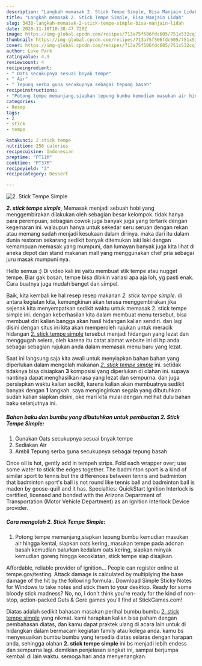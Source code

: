 ```yaml
---
description: "Langkah memasak 2. Stick Tempe Simple, Bisa Manjain Lidah"
title: "Langkah memasak 2. Stick Tempe Simple, Bisa Manjain Lidah"
slug: 3430-langkah-memasak-2-stick-tempe-simple-bisa-manjain-lidah
date: 2020-11-10T10:38:47.720Z
image: https://img-global.cpcdn.com/recipes/713a75f506fdc605/751x532cq70/2-stick-tempe-simple-foto-resep-utama.jpg
thumbnail: https://img-global.cpcdn.com/recipes/713a75f506fdc605/751x532cq70/2-stick-tempe-simple-foto-resep-utama.jpg
cover: https://img-global.cpcdn.com/recipes/713a75f506fdc605/751x532cq70/2-stick-tempe-simple-foto-resep-utama.jpg
author: Luke Park
ratingvalue: 4.9
reviewcount: 4
recipeingredient:
- " Oats secukupnya sesuai bnyak tempe"
- " Air"
- " Tepung serba guna secukupnya sebagai tepung basah"
recipeinstructions:
- "Potong tempe memanjang,siapkan tepung bumbu kemudian masukan air hingga kental, siapkan oats kering, masukan tempe pada adonan basah kemudian balurkan kedalam oats kering, siapkan minyak kemudian goreng hingga kecoklatan, stick tempe siap disajikan."
categories:
- Resep
tags:
- 2
- stick
- tempe

katakunci: 2 stick tempe 
nutrition: 256 calories
recipecuisine: Indonesian
preptime: "PT11M"
cooktime: "PT37M"
recipeyield: "3"
recipecategory: Dessert

---
```



![2. Stick Tempe Simple](https://img-global.cpcdn.com/recipes/713a75f506fdc605/751x532cq70/2-stick-tempe-simple-foto-resep-utama.jpg)

<b><i>2. stick tempe simple</i></b>, Memasak menjadi sebuah hobi yang menggembirakan dilakukan oleh sebagian besar kelompok. tidak hanya para perempuan, sebagian cowok juga banyak juga yang tertarik dengan kegemaran ini. walaupun hanya untuk sekedar seru seruan dengan rekan atau memang sudah menjadi kesukaan dalam dirinya. maka dari itu dalam dunia restoran sekarang sedikit banyak ditemukan laki laki dengan kemampuan memasak yang mumpuni, dan lumayan banyak juga kita lihat di aneka depot dan stand makanan mall yang menggunakan chef pria sebagai juru masak mumpuni nya.

Hello semua :) Di video kali ini yaitu membuat stik tempe atau nugget tempe. Biar gak bosan, tempe bisa dibikin variasi apa aja loh, yg pasti enak. Cara buatnya juga mudah banget dan simpel.

Baik, kita kembali ke hal resep resep makanan <i>2. stick tempe simple</i>. di antara kegiatan kita, kemungkinan akan terasa menggembirakan jika sejenak kita menyempatkan sedikit waktu untuk memasak 2. stick tempe simple ini. dengan keberhasilan kita dalam membuat menu tersebut, bisa membuat diri kalian bangga akan hasil hidangan kalian sendiri. dan lagi disini dengan situs ini kita akan memperoleh rujukan untuk meracik hidangan <u>2. stick tempe simple</u> tersebut menjadi hidangan yang lezat dan menggugah selera, oleh karena itu catat alamat website ini di hp anda sebagai sebagian rujukan anda dalam memasak menu baru yang lezat.


Saat ini langsung saja kita awali untuk menyiapkan bahan bahan yang diperlukan dalam mengolah makanan <u><i>2. stick tempe simple</i></u> ini. setidak tidaknya bisa disiapkan <b>3</b> komposisi yang diperlukan di olahan ini. supaya nantinya dapat menghasilkan rasa yang lezat dan sempurna. dan juga persiapkan waktu kalian sedikit, karena kalian akan membuatnya sedikit banyak dengan <b>1</b> langkah. saya menginginkan segala yang dibutuhkan sudah kalian siapkan disini, oke mari kita mulai dengan melihat dulu bahan baku selanjutnya ini.

<!--inarticleads1-->

##### Bahan baku dan bumbu yang dibutuhkan untuk pembuatan 2. Stick Tempe Simple:

1. Gunakan  Oats secukupnya sesuai bnyak tempe
1. Sediakan  Air
1. Ambil  Tepung serba guna secukupnya sebagai tepung basah


Once oil is hot, gently add in tempeh strips. Fold each wrapper over; use some water to stick the edges together. The badminton sport is a kind of similar sport to tennis but the differences between tennis and badminton that badminton sport&#39;s ball is not round like tennis ball and badminton ball is maden by goose-quill and it has. Specialties: QuickStart Ignition Interlock is certified, licensed and bonded with the Arizona Department of Transportation (Motor Vehicle Department) as an Ignition Interlock Device provider. 

<!--inarticleads2-->

##### Cara mengolah 2. Stick Tempe Simple:

1. Potong tempe memanjang,siapkan tepung bumbu kemudian masukan air hingga kental, siapkan oats kering, masukan tempe pada adonan basah kemudian balurkan kedalam oats kering, siapkan minyak kemudian goreng hingga kecoklatan, stick tempe siap disajikan.


Affordable, reliable provider of ignition… People can register online at tempe.gov/testing. Attack damage is calculated by multiplying the base damage of the hit by the following formula:. Download Simple Sticky Notes for Windows to take notes and stick them to your desktop. Ready for some bloody stick madness? No, no, I don&#39;t think you&#39;re ready for the kind of non-stop, action-packed Guts &amp; Gore games you&#39;ll find at StickGames.com! 

Diatas adalah sedikit bahasan masakan perihal bumbu bumbu <u>2. stick tempe simple</u> yang nikmat. kami harapkan kalian bisa paham dengan pembahasan diatas, dan kamu dapat praktek ulang di acara lain untuk di hidangkan dalam bermacam kegiatan family atau kolega anda. kamu bs menyesuaikan bumbu bumbu yang tersedia diatas selaras dengan harapan anda, sehingga olahan <b>2. stick tempe simple</b> ini bs menjadi lebih endess dan sempurna lagi. demikian penjelasan singkat ini, sampai berjumpa kembali di lain waktu. semoga hari anda menyenangkan.
